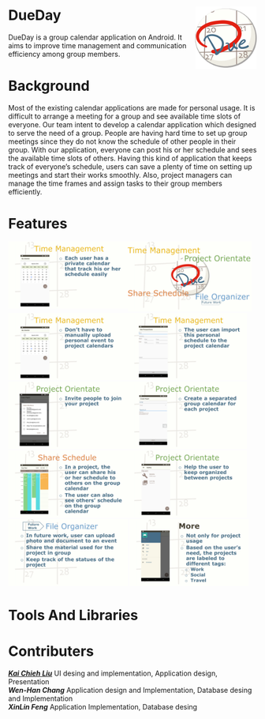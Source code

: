 # DueDay <img src="/presentation/pic/icon.png" width="125" height="125" align="right">
DueDay is a group calendar application on Android. It aims to improve time management and communication efficiency among group members.

# Background 
Most of the existing calendar applications are made for personal usage. It is difficult to arrange a meeting for a group and see available time slots of everyone. Our team intent to develop a calendar application which designed to serve the need of a group. People are having hard time to set up group meetings since they do not know the schedule of other people in their group. With our application, everyone can post his or her schedule and sees the available time slots of others. Having this kind of application that keeps track of everyone’s schedule, users can save a plenty of time on setting up meetings and start their works smoothly. Also, project managers can manage the time frames and assign tasks to their group members efficiently.
# Features
<img src="/presentation/pic/6.PNG" width="50%" height="50%">
<img src="/presentation/pic/7.PNG" width="48%" height="48%" align="left">
<img src="/presentation/pic/8.PNG" width="48%" height="48%">
<img src="/presentation/pic/9.PNG" width="48%" height="48%" align="left">
<img src="/presentation/pic/10.PNG" width="48%" height="48%">
<img src="/presentation/pic/11.PNG" width="48%" height="48%" align="left">
<img src="/presentation/pic/12.PNG" width="48%" height="48%">
<img src="/presentation/pic/13.PNG" width="48%" height="48%" align="left">
<img src="/presentation/pic/14.PNG" width="48%" height="48%">
<img src="/presentation/pic/15.PNG" width="48%" height="48%">

# Tools And Libraries

# Contributers
<a href="https://github.com/kaicl">**_Kai Chieh Liu_**</a> UI desing and implementation, Application design, Presentation<br>
**_Wen-Han Chang_** Application design and Implementation, Database desing and Implementation<br>
**_XinLin Feng_** Application Implementation, Database desing

<a href="https://github.com/kaicl"></a>

